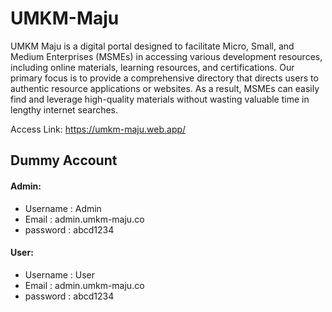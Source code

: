 ﻿# UMKM-Maju

UMKM Maju  is a digital portal designed to facilitate Micro, Small, and Medium Enterprises (MSMEs) in accessing various development resources, including online materials, learning resources, and certifications. Our primary focus is to provide a comprehensive directory that directs users to authentic resource applications or websites. As a result, MSMEs can easily find and leverage high-quality materials without wasting valuable time in lengthy internet searches.

Access Link: https://umkm-maju.web.app/

## Dummy Account
#### Admin:
- Username  : Admin
- Email     : admin.umkm-maju.co
- password  : abcd1234
#### User:
- Username  : User
- Email     : admin.umkm-maju.co
- password  : abcd1234
